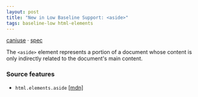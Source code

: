 ```yaml
---
layout: post
title: "New in Low Baseline Support: <aside>"
tags: baseline-low html-elements
---
```


[caniuse](https://caniuse.com/?search=aside) · [spec](https://html.spec.whatwg.org/multipage/sections.html#the-aside-element)

The `<aside>` element represents a portion of a document whose content is only indirectly related to the document's main content.

### Source features

- ``html.elements.aside`` [[mdn]](https://https://developer.mozilla.org/en-US/search?q=html.elements.aside)
